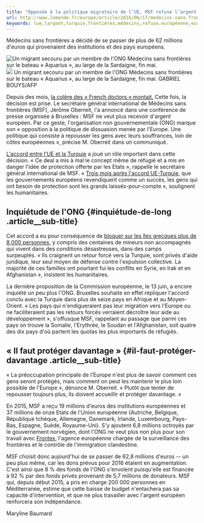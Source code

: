 ```yaml
---
title: "Opposée à la politique migratoire de l’UE, MSF refuse l’argent européen"
url: http://www.lemonde.fr/europe/article/2016/06/17/medecins-sans-frontieres-refusera-desormais-l-argent-europeen_4952457_3214.html
keywords: lue,largent,turquie,frontières,médecins,refuse,européenne,européen,pays,oberreit,migratoire,long,opposée,millions,msf,leurope,politique
---
```

Médecins sans frontières a décidé de se passer de plus de 62 millions d'euros qui provenaient des institutions et des pays européens.

![Un migrant secouru par un membre de l'ONG Médecins sans frontières sur le bateau « Aquarius », au large de la Sardaigne, fin mai.](https://img.lemde.fr/2016/05/26/0/0/3600/2400/688/0/60/0/ffc6862_5946138-01-06.jpg) ![](https://img.lemde.fr/2016/05/26/0/0/3600/2400/688/0/60/0/ffc6862_5946138-01-06.jpg) Un migrant secouru par un membre de l'ONG Médecins sans frontières sur le bateau « Aquarius », au large de la Sardaigne, fin mai. GABRIEL BOUYS/AFP

Depuis des mois, [la colère des « French doctors » montait.](http://www.lemonde.fr/europe/article/2016/05/13/migrants-la-presidente-de-msf-accuse-l-europe-d-abdication-historique_4919083_3214.html) Cette fois, la décision est prise. Le secrétaire général international de Médecins sans frontières (MSF), Jérôme Oberreit, l'a annoncé dans une conférence de presse organisée à Bruxelles : MSF ne veut plus recevoir d'argent européen. Par ce geste, l'organisation non gouvernementale (ONG) marque son « opposition à la politique de dissuasion menée par l'Europe. Une politique qui consiste à repousser les gens avec leurs souffrances, loin de côtes européennes », précise M. Oberreit dans un communiqué.

[L'accord entre l'UE et la Turquie](http://www.lemonde.fr/immigration-et-diversite/article/2016/03/21/l-accord-entre-l-ue-et-la-turquie-pourrait-accelerer-les-arrivees-de-refugies-en-france_4886748_1654200.html) a joué un rôle important dans cette décision. « Ce deal a mis à mal le concept même de réfugié et a mis en danger l'idée de protection offerte par les Etats », rappelle le secrétaire général international de MSF. « [Trois mois après l'accord UE-Turquie,](http://www.lemonde.fr/europe/article/2016/03/08/les-flous-juridiques-de-l-arrangement-entre-l-union-europeenne-et-la-turquie_4878490_3214.html) que les gouvernements européens revendiquent comme un succès, les gens qui ont besoin de protection sont les grands laissés-pour-compte », soulignent les humanitaires.

Inquiétude de l'ONG {#inquiétude-de-long .article__sub-title}
-------------------

Cet accord a eu pour conséquence de [bloquer sur les îles grecques plus de 8 000 personnes,](http://www.lemonde.fr/europe/article/2016/04/04/sur-l-ile-de-chios-en-grece-les-migrants-redoutent-d-etre-renvoye-en-turquie_4894993_3214.html) y compris des centaines de mineurs non accompagnés qui vivent dans des conditions désastreuses, dans des camps surpeuplés. « Ils craignent un retour forcé vers la Turquie, sont privés d'aide juridique, leur seul moyen de défense contre l'expulsion collective. La majorité de ces familles ont pourtant fui les conflits en Syrie, en Irak et en Afghanistan », insistent les humanitaires.

La dernière proposition de la Commission européenne, le 13 juin, a encore inquiété un peu plus l'ONG. Bruxelles souhaite en effet répliquer l'accord conclu avec la Turquie dans plus de seize pays en Afrique et au Moyen-Orient. « Les pays qui n'endigueraient pas leur migration vers l'Europe ou ne faciliteraient pas les retours forcés verraient décroître leur aide au développement », s'offusque MSF, rappelant au passage que parmi ces pays on trouve la Somalie, l'Erythrée, le Soudan et l'Afghanistan, soit quatre des dix pays d'où partent les quotas les plus importants de réfugiés.

« Il faut protéger davantage » {#il-faut-protéger-davantage .article__sub-title}
------------------------------

« La préoccupation principale de l'Europe n'est plus de savoir comment ces gens seront protégés, mais comment on peut les maintenir le plus loin possible de l'Europe », dénonce M. Oberreit. « Plutôt que tenter de repousser toujours plus, ils doivent accueillir et protéger davantage. »

En 2015, MSF a reçu 19 millions d'euros des institutions européennes et 37 millions de onze Etats de l'Union européenne (Autriche, Belgique, République tchèque, Allemagne, Danemark, Irlande, Luxembourg, Pays-Bas, Espagne, Suède, Royaume-Uni). S'y ajoutent 6,8 millions octroyés par le gouvernement norvégien, dont l'ONG ne veut plus non plus pour son travail avec [Frontex](http://www.lemonde.fr/europe/article/2016/03/11/fabrice-leggeri-directeur-de-frontex-la-turquie-ne-doit-plus-etre-l-autoroute-pour-l-europe_4881160_3214.html), l'agence européenne chargée de la surveillance des frontières et le contrôle de l'immigration clandestine.

MSF choisit donc aujourd'hui de se passer de 62,8 millions d'euros -- un peu plus même, car les dons prévus pour 2016 étaient en augmentation. C'est ainsi que 8 % des fonds de l'ONG s'envolent puisqu'elle est financée à 92 % par des fonds privés provenant de 5,7 millions de donateurs. MSF qui, depuis début 2015, a pris en charge 200 000 personnes en Méditerranée, estime que cette baisse de budget n'entachera pas sa capacité d'intervention, et que ne plus travailler avec l'argent européen renforcera son indépendance.

Maryline Baumard
